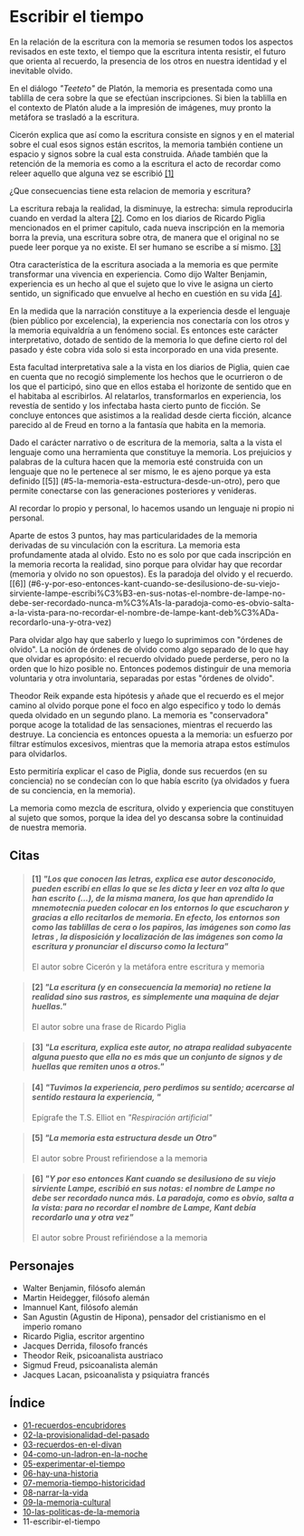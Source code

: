 # Escribir el tiempo

En la relación de la escritura con la memoria se resumen todos los aspectos revisados en este texto, el tiempo que la escritura intenta resistir, el futuro que orienta al recuerdo, la presencia de los otros en nuestra identidad y el inevitable olvido.

En el diálogo *"Teeteto"* de Platón, la memoria es presentada como una tablilla de cera sobre la que se efectúan inscripciones. Si bien la tablilla en el contexto de Platón alude a la impresión de imágenes, muy pronto la metáfora se trasladó a la escritura. 

Cicerón explica que así como la escritura consiste en signos y en el material sobre el cual esos signos están escritos, la memoria también contiene un espacio y signos sobre la cual esta construida. Añade también que la retención de la memoria es como a la escritura el acto de recordar como releer aquello que alguna vez se escribió [\[1\]](#1-los-que-conocen-las-letras-explica-ese-autor-desconocido-pueden-escrib%C3%AD-en-ellas-lo-que-se-les-dicta-y-leer-en-voz-alta-lo-que-han-escrito--de-la-misma-manera-los-que-han-aprendido-la-mnemotecnia-pueden-colocar-en-los-entornos-lo-que-escucharon-y-gracias-a-ello-recitarlos-de-memoria-en-efecto-los-entornos-son-como-las-tablillas-de-cera-o-los-papiros-las-im%C3%A1genes-son-como-las-letras--la-disposici%C3%B3n-y-localizaci%C3%B3n-de-las-im%C3%A1genes-son-como-la-escritura-y-pronunciar-el-discurso-como-la-lectura)

¿Que consecuencias tiene esta relacion de memoria y escritura?

<!-- Consecuencia 1, la escritura sobre-escribe la realidad y deja solo huellas-->

La escritura rebaja la realidad, la disminuye, la estrecha: simula reproducirla cuando en verdad la altera [\[2\]](#2-la-escritura-y-en-consecuencia-la-memoria-no-retiene-la-realidad-sino-sus-rastros-es-simplemente-una-maquina-de-dejar-huellas). Como en los diarios de Ricardo Piglia mencionados en el primer capitulo, cada nueva inscripción en la memoria borra la previa, una escritura sobre otra, de manera que el original no se puede leer porque ya no existe. El ser humano se escribe a sí mismo. [\[3\]](#3-la-escritura-explica-este-autor-no-atrapa-realidad-subyacente-alguna-puesto-que-ella-no-es-m%C3%A1s-que-un-conjunto-de-signos-y-de-huellas-que-remiten-unos-a-otros)

<!-- Consecuencia 2, facultad interpretativa para dotar de sentido y transformar hechos en experiencia -->
Otra característica de la escritura asociada a la memoria es que permite transformar una vivencia en experiencia. Como dijo Walter Benjamin, experiencia es un hecho al que el sujeto que lo vive le asigna un cierto sentido, un significado que envuelve al hecho en cuestión en su vida [\[4\]](#4-tuvimos-la-experiencia-pero-perdimos-su-sentido-acercarse-al-sentido-restaura-la-experiencia-). 

En la medida que la narración constituye a la experiencia desde el lenguaje (bien público por excelencia), la experiencia nos conectaría con los otros y la memoria equivaldría a un fenómeno social. Es entonces este carácter interpretativo, dotado de sentido de la memoria lo que define cierto rol del pasado y éste cobra vida solo si esta incorporado en una vida presente.

Esta facultad interpretativa sale a la vista en los diarios de Piglia, quien cae en cuenta que no recogió simplemente los hechos que le ocurrieron o de los que el participó, sino que en ellos estaba el horizonte de sentido que en el habitaba al escribirlos. Al relatarlos, transformarlos en experiencia, los revestía de sentido y los infectaba hasta cierto punto de ficción. Se concluye entonces que asistimos a la realidad desde cierta ficción, alcance parecido al de Freud en torno a la fantasía que habita en la memoria.

<!-- Consecuencia 3, el lenguaje como herramienta y repertorio ya definido -->
Dado el carácter narrativo o de escritura de la memoria, salta a la vista el lenguaje como una herramienta que constituye la memoria. Los prejuicios y palabras de la cultura hacen que la memoria esté construida con un lenguaje que no le pertenece al ser mismo, le es ajeno porque ya esta definido [\[5\]] (#5-la-memoria-esta-estructura-desde-un-otro), pero que permite conectarse con las generaciones posteriores y venideras.

Al recordar lo propio y personal, lo hacemos usando un lenguaje ni propio ni personal.

<!-- Memoria y olvido -->
Aparte de estos 3 puntos, hay mas particularidades de la memoria derivadas de su vinculación con la escritura. La memoria esta profundamente atada al olvido. Esto no es solo por que cada inscripción en la memoria recorta la realidad, sino porque para olvidar hay que recordar (memoria y olvido no son opuestos). Es la paradoja del olvido y el recuerdo. [\[6\]] (#6-y-por-eso-entonces-kant-cuando-se-desilusiono-de-su-viejo-sirviente-lampe-escribi%C3%B3-en-sus-notas-el-nombre-de-lampe-no-debe-ser-recordado-nunca-m%C3%A1s-la-paradoja-como-es-obvio-salta-a-la-vista-para-no-recordar-el-nombre-de-lampe-kant-deb%C3%ADa-recordarlo-una-y-otra-vez)

Para olvidar algo hay que saberlo y luego lo suprimimos con "órdenes de olvido". La noción de órdenes de olvido como algo separado de lo que hay que olvidar es apropósito: el recuerdo olvidado puede perderse, pero no la orden que lo hizo posible no. Entonces podemos distinguir de una memoria voluntaria y otra involuntaria, separadas por estas "órdenes de olvido".

<!-- Memoria involuntaria y voluntaria  -->
Theodor Reik expande esta hipótesis y añade que el recuerdo es el mejor camino al olvido porque pone el foco en algo especifico y todo lo demás queda olvidado en un segundo plano. La memoria es "conservadora" porque acoge la totalidad de las sensaciones, mientras el recuerdo las destruye. La conciencia es entonces opuesta a la memoria: un esfuerzo por filtrar estímulos excesivos, mientras que la memoria atrapa estos estímulos para olvidarlos.

Esto permitiría explicar el caso de Piglia, donde sus recuerdos (en su conciencia) no se condecían con lo que había escrito (ya olvidados y fuera de su conciencia, en la memoria).

La memoria como mezcla de escritura, olvido y experiencia que constituyen al sujeto que somos, porque la idea del yo descansa sobre la continuidad de nuestra memoria.

## Citas

<!-- pág. 194 -->

> #### [1] _"Los que conocen las letras, explica ese autor desconocido, pueden escribí en ellas lo que se les dicta y leer en voz alta lo que han escrito (...), de la misma manera, los que han aprendido la mnemotecnia pueden colocar en los entornos lo que escucharon y gracias a ello recitarlos de memoria. En efecto, los entornos son como las tablillas de cera o los papiros, las imágenes son como las letras , la disposición y localización de las imágenes son como la escritura y pronunciar el discurso como la lectura"_
> 
> El autor sobre Cicerón y la metáfora entre escritura y memoria  


<!-- pág. 195 -->

> #### [2] _"La escritura (y en consecuencia la memoria) no retiene la realidad sino sus rastros, es simplemente una maquina de dejar huellas."_
> 
> El autor sobre una frase de Ricardo Piglia

<!-- pág. 196 -->

> #### [3] _"La escritura, explica este autor, no atrapa realidad subyacente alguna puesto que ella no es más que un conjunto de signos y de huellas que remiten unos a otros."_

<!-- pág. 195 -->

> #### [4] _"Tuvimos la experiencia, pero perdimos su sentido; acercarse al sentido restaura la experiencia, "_
> 
> Epígrafe the T.S. Elliot en *"Respiración artificial"*


<!-- pág. 198 -->

> #### [5] _"La memoria esta estructura desde un Otro"_
> 
>  El autor sobre Proust refiriendose a la memoria

<!-- pág. 199 -->
<!-- pág. 201 -->

> #### [6] _"Y por eso entonces Kant cuando se desilusiono de su viejo sirviente Lampe, escribió en sus notas: el nombre de Lampe no debe ser recordado nunca más. La paradoja, como es obvio, salta a la vista: para no recordar el nombre de Lampe, Kant debía recordarlo una y otra vez"_
> 
>  El autor sobre Proust refiriéndose a la memoria



## Personajes

- Walter Benjamin, filósofo alemán
- Martin Heidegger, filósofo alemán
- Imannuel Kant, filósofo alemán
- San Agustin (Agustin de Hipona), pensador del cristianismo en el imperio romano
- Ricardo Piglia, escritor argentino
- Jacques Derrida, filosofo francés
- Theodor Reik, psicoanalista austriaco
- Sigmud Freud, psicoanalista alemán
- Jacques Lacan, psicoanalista y psiquiatra francés


## Índice

- [01-recuerdos-encubridores](./01-recuerdos-encubridores.md)
- [02-la-provisionalidad-del-pasado](./02-la-provisionalidad-del-pasado.md)
- [03-recuerdos-en-el-divan](./03-recuerdos-en-el-divan.md)
- [04-como-un-ladron-en-la-noche](./04-como-un-ladron-en-la-noche.md)
- [05-experimentar-el-tiempo](./05-experimentar-el-tiempo.md)
- [06-hay-una-historia](./06-hay-una-historia.md)
- [07-memoria-tiempo-historicidad](./07-memoria-tiempo-historicidad.md)
- [08-narrar-la-vida](./08-narrar-la-vida.md)
- [09-la-memoria-cultural](./09-la-memoria-cultural.md)
- [10-las-politicas-de-la-memoria](./10-las-politicas-de-la-memoria.md)
- 11-escribir-el-tiempo
